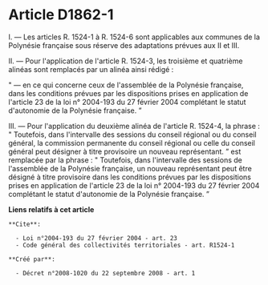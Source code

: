 # Article D1862-1

I. ― Les articles R. 1524-1 à R. 1524-6 sont applicables aux communes de la Polynésie française sous réserve des adaptations
prévues aux II et III. 

II. ― Pour l'application de l'article R. 1524-3, les troisième et quatrième alinéas sont remplacés par un alinéa ainsi
rédigé : 

" ― en ce qui concerne ceux de l'assemblée de la Polynésie française, dans les conditions prévues par les dispositions prises
en application de l'article 23 de la loi n° 2004-193 du 27 février 2004 complétant le statut d'autonomie de la Polynésie
française. ” 

III. ― Pour l'application du deuxième alinéa de l'article R. 1524-4, la phrase : " Toutefois, dans l'intervalle des sessions
du conseil régional ou du conseil général, la commission permanente du conseil régional ou celle du conseil général peut
désigner à titre provisoire un nouveau représentant. ” est remplacée par la phrase : " Toutefois, dans l'intervalle des
sessions de l'assemblée de la Polynésie française, un nouveau représentant peut être désigné à titre provisoire dans les
conditions prévues par les dispositions prises en application de l'article 23 de la loi n° 2004-193 du 27 février 2004
complétant le statut d'autonomie de la Polynésie française. ”

**Liens relatifs à cet article**

	**Cite**:

	  - Loi n°2004-193 du 27 février 2004 - art. 23
	  - Code général des collectivités territoriales - art. R1524-1

	**Créé par**:

	  - Décret n°2008-1020 du 22 septembre 2008 - art. 1

